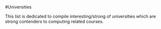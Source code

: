 #Universities

This list is dedicated to compile interesting/strong of universities which are strong contenders to computing related courses.

